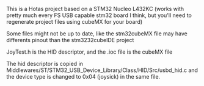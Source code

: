 This is a Hotas project based on a STM32 Nucleo L432KC (works with pretty much every FS USB capable stm32 board I think, but you'll need to regenerate project files using cubeMX for your board)

Some files might not be up to date, like the stm32cubeMX file may have differents pinout than the stm3232cubeIDE project 

JoyTest.h is the HID descriptor, and the .ioc file is the cubeMX file

The hid descriptor is copied in Middlewares/ST/STM32_USB_Device_Library/Class/HID/Src/usbd_hid.c and the device type is changed to 0x04 (joysick) in the same file.
